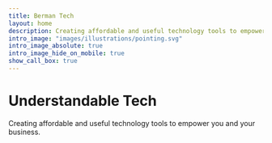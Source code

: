 ```yaml
---
title: Berman Tech
layout: home
description: Creating affordable and useful technology tools to empower you and your business.
intro_image: "images/illustrations/pointing.svg"
intro_image_absolute: true
intro_image_hide_on_mobile: true
show_call_box: true
---
```


# Understandable Tech

Creating affordable and useful technology tools to empower you and your business.
